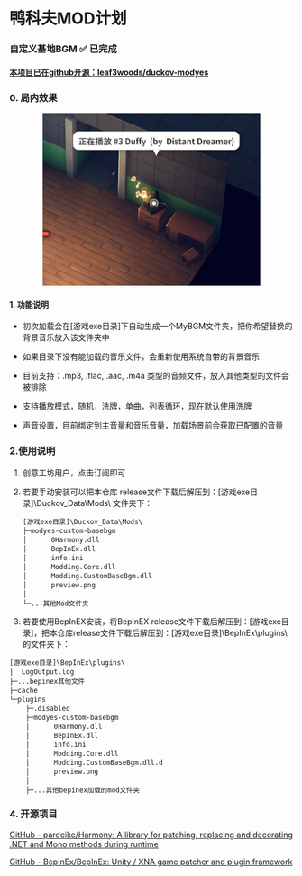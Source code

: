 # 鸭科夫MOD计划

### 自定义基地BGM ✅ 已完成

#### [本项目已在github开源：leaf3woods/duckov-modyes](https://github.com/leaf3woods/duckov-modyes)

### 0. 局内效果

<center>
   <img src="doc\modbgm.png" alt="局内效果预览">
</center>

#### 1. 功能说明

* 初次加载会在[游戏exe目录]下自动生成一个MyBGM文件夹，把你希望替换的背景音乐放入该文件夹中

* 如果目录下没有能加载的音乐文件，会重新使用系统自带的背景音乐

* 目前支持：.mp3, .flac, .aac, .m4a 类型的音频文件，放入其他类型的文件会被排除

* 支持播放模式，随机，洗牌，单曲，列表循环，现在默认使用洗牌

* 声音设置，目前绑定到主音量和音乐音量，加载场景前会获取已配置的音量
  
  

### 2.使用说明

1. 创意工坊用户，点击订阅即可

2. 若要手动安装可以把本仓库 release文件下载后解压到：[游戏exe目录]\Duckov_Data\Mods\ 文件夹下：
   
   ```
   [游戏exe目录]\Duckov_Data\Mods\
   ├─modyes-custom-basebgm
   │      0Harmony.dll
   │      BepInEx.dll
   │      info.ini
   │      Modding.Core.dll
   │      Modding.CustomBaseBgm.dll
   │      preview.png
   │
   └─...其他Mod文件夹
   ```

3. 若要使用BepInEX安装，将BepInEX release文件下载后解压到：[游戏exe目录]，把本仓库release文件下载后解压到：[游戏exe目录]\BepInEx\plugins\ 的文件夹下：

```
[游戏exe目录]\BepInEx\plugins\
│  LogOutput.log
├─...bepinex其他文件
├─cache
└─plugins
    ├─.disabled
    ├─modyes-custom-basebgm
    │      0Harmony.dll
    │      BepInEx.dll
    │      info.ini
    │      Modding.Core.dll
    │      Modding.CustomBaseBgm.dll.d
    │      preview.png
    │
    ├─...其他bepinex加载的mod文件夹
```



### 4. 开源项目

[GitHub - pardeike/Harmony: A library for patching, replacing and decorating .NET and Mono methods during runtime](https://github.com/pardeike/Harmony)

[GitHub - BepInEx/BepInEx: Unity / XNA game patcher and plugin framework](https://github.com/BepInEx/BepInEx)


